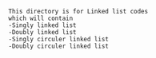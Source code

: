 
	This directory is for Linked list codes
	which will contain
	-Singly linked list
	-Doubly linked list
	-Singly circuler linked list
	-Doubly circuler linked list
